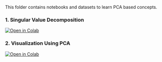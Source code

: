 This folder contains notebooks and datasets to learn PCA based concepts.

### 1. Singular Value Decomposition

[![Open in Colab](https://colab.research.google.com/assets/colab-badge.svg)](https://colab.research.google.com/github/manaranjanp/ISB_MLUL1/blob/main/pca/Singular_Value_Decomposition_v1.ipynb)

### 2. Visualization Using PCA

[![Open in Colab](https://colab.research.google.com/assets/colab-badge.svg)](https://colab.research.google.com/github/manaranjanp/ISB_MLUL1/blob/main/pca/PCA_Visualization_2D_v1.ipynb)

